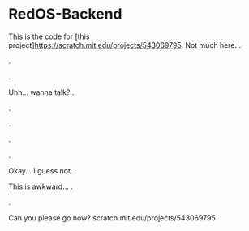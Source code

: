 # RedOS-Backend
This is the code for [this project]https://scratch.mit.edu/projects/543069795. Not much here.
.

.

.

Uhh... wanna talk?
.

.

.

.

.

Okay... I guess not.
.

This is awkward...
.

.

Can you please go now? scratch.mit.edu/projects/543069795
